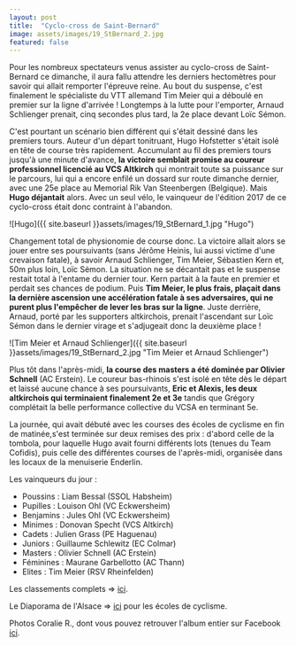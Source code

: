 ```yaml
---
layout: post
title:  "Cyclo-cross de Saint-Bernard"
image: assets/images/19_StBernard_2.jpg
featured: false
---
```



Pour les nombreux spectateurs venus assister au cyclo-cross de Saint-Bernard ce dimanche, il aura fallu attendre les derniers hectomètres pour savoir qui allait remporter l'épreuve reine. Au bout du suspense, c'est finalement le spécialiste du VTT allemand Tim Meier qui a déboulé en premier sur la ligne d'arrivée ! Longtemps à la lutte pour l'emporter, Arnaud Schlienger prenait, cinq secondes plus tard, la 2e place devant Loïc Sémon.

C'est pourtant un scénario bien différent qui s'était dessiné dans les premiers tours. Auteur d'un départ tonitruant, Hugo Hofstetter s'était isolé en tête de course très rapidement. Accumulant au fil des premiers tours jusqu'à une minute d'avance, **la victoire semblait promise au coureur professionnel licencié au VCS Altkirch** qui montrait toute sa puissance sur le parcours, lui qui a encore enfilé un dossard sur route dimanche dernier, avec une 25e place au Memorial Rik Van Steenbergen (Belgique). Mais **Hugo déjantait** alors. Avec un seul vélo, le vainqueur de l'édition 2017 de ce cyclo-cross était donc contraint à l'abandon.

![Hugo]({{ site.baseurl }}assets/images/19_StBernard_1.jpg "Hugo")

Changement total de physionomie de course donc. La victoire allait alors se jouer entre ses poursuivants (sans Jérôme Heinis, lui aussi victime d'une crevaison fatale), à savoir Arnaud Schlienger, Tim Meier, Sébastien Kern et, 50m plus loin, Loïc Sémon. La situation ne se décantait pas et le suspense restait total à l'entame du dernier tour. Kern partait à la faute en premier et perdait ses chances de podium. Puis **Tim Meier, le plus frais, plaçait dans la dernière ascension une accélération fatale à ses adversaires, qui ne purent plus l'empêcher de lever les bras sur la ligne**. Juste derrière, Arnaud, porté par les supporters altkirchois, prenait l'ascendant sur Loïc Sémon dans le dernier virage et s'adjugeait donc la deuxième place !

![Tim Meier et Arnaud Schlienger]({{ site.baseurl }}assets/images/19_StBernard_2.jpg "Tim Meier et Arnaud Schlienger")

Plus tôt dans l'après-midi, **la course des masters a été dominée par Olivier Schnell** (AC Erstein). Le coureur bas-rhinois s'est isolé en tête dès le départ et laissé aucune chance à ses poursuivants, **Eric et Alexis, les deux altkirchois qui terminaient finalement 2e et 3e** tandis que Grégory complétait la belle performance collective du VCSA en terminant 5e.

La journée, qui avait débuté avec les courses des écoles de cyclisme en fin de matinée,s'est terminée sur deux remises des prix : d'abord celle de la tombola, pour laquelle Hugo avait fourni différents lots (tenues du Team Cofidis), puis celle des différentes courses de l'après-midi, organisée dans les locaux de la menuiserie Enderlin.

Les vainqueurs du jour :

*   Poussins : Liam Bessal (SSOL Habsheim)
*   Pupilles : Louison Ohl (VC Eckwersheim)
*   Benjamins : Jules Ohl (VC Eckwersheim)
*   Minimes : Donovan Specht (VCS Altkirch)
*   Cadets : Julien Grass (PE Haguenau)
*   Juniors : Guillaume Schlewitz (EC Colmar)
*   Masters : Olivier Schnell (AC Erstein)
*   Féminines : Maurane Garbellotto (AC Thann)
*   Elites : Tim Meier (RSV Rheinfelden)

Les classements complets => [ici](http://grandestcyclisme.fr/images/stbernard19cx.pdf).  

Le Diaporama de l'Alsace => [ici](https://www.lalsace.fr/haut-rhin/2019/10/20/diaporama-saint-bernard-cyclo-cross-les-courses-des-jeunes-en-images) pour les écoles de cyclisme.  

Photos Coralie R., dont vous pouvez retrouver l'album entier sur Facebook [ici](https://www.facebook.com/pg/CoralieR-Photographie-225927821521171/photos/?tab=album&album_id=516745499106067&__xts__%5B0%5D=68.ARBitlotPVdjnPTFMWMgIMQAxuxM_143AlxUl2-y0DVIyMB37zc10HlKvYchvhvEaVJPdmfhMLGNiLh8NS0ItOolueVM9WLxg6DJo6GsIbxOclw6dfq8eoLEeMFErY3mgdEkatpE1mvBzLb9K1EILNtCLM0dbQoerYtTw3lne8Nx8P85q4hG_wZFCEVCuCYVRDigQTk5vMstQL5ar8ysiGZNpof41fhxjZ6WIh_dNYz9Kw-ezzmYTuB2iT1CvxQfAYMA8RD_MZZX11HdwYp_IJoUwNyJbPT-TiXAivAdirX-6IYYkKCtb_-RlQg5eqL3iENuuGSB-ezWHEBtnlbl_e_DS3ZGkr1NcndMvsfKkHrZr4-VMvquwuhzrrDDhFjKGG_obOPrLBecUM-IhL8ciCrmmTWmNLGGzTL3wG5Us31e2kyDHBzy9hR2_JeVvWgB318M6omfPdGU9_dwaA&__tn__=-UC-R).
